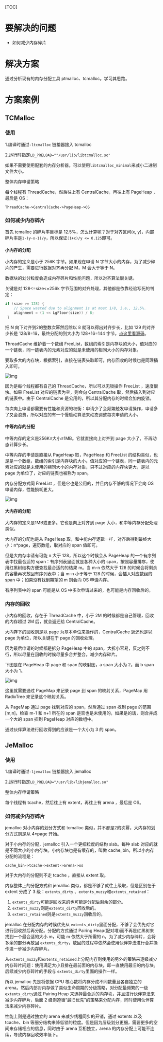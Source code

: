 [TOC]

# 要解决的问题

* 如何减少内存碎片

# 解决方案

通过分析现有的内存分配工具 ptmalloc、tcmalloc，学习其思路。

# 方案案例

## TCMalloc

### 使用

1.编译时通过`-ltcmalloc` 链接器接入 tcmalloc

2.运行时指定`LD_PRELOAD=""/usr/lib/libtcmalloc.so"`

如果不需要使用配套的内存分析器，可以使用`libtcmalloc_minimal`来减小二进制文件大小。

整体内存申请策略

每个线程有 ThreadCache，然后往上有 CentralCache，再往上有 PageHeap ，最后是 OS：

`ThreadCache->CentralCache->PageHeap->OS`

### 如何减少内存碎片

首先 tcmalloc 的碎片率目标是 12.5%，怎么计算呢？对于对齐区间(x, y]，内部碎片率是`1-(y-x-1)/y`，所以保证`(1+x)/y <= 0.125`即可。

#### 小内存的分配

小内存的定义是小于 256K 字节。如果现在申请 N 字节大小的内存，为了减少碎片的产生，需要进行数据对齐再分配 M，M 会大于等于 N。

数据块的划分粒度会造成内存碎片和性能问题，所以对齐算法很关键。

关键是对 128<=size<=256k 字节范围的对齐处理，其他都是依靠经验写死的判定：

```go
if (size >= 128) {
    // Space wasted due to alignment is at most 1/8, i.e., 12.5%.
    alignment = (1 << LgFloor(size)) / 8;
 }
```

把 N 向下对齐到2的整数次幂然后除以 8 就可以得出对齐步长，比如 129 的对齐步长是 128/8=16，最终分配的到大小为 128+16=144 字节，[点这里看源码](https://github.com/gperftools/gperftools/blob/f47a52ce85c3d8d559aaae7b7a426c359fbca225/src/common.cc#L77)。

ThreadCache 维护着一个数组 FreeList，数组的索引是内存块的大小，值对应的一个链表，同一链表内的元素对应的就是未使用的相同大小的内存对象。

要取多大的内存块，根据索引，直接在链表头取即可，内存回收的时候也是同理插入即可。

![img](https://gperftools.github.io/gperftools/threadheap.gif)

因为是每个线程都有自己的 ThreadCache，所以可以无锁操作 FreeList ，速度很快。如果 FreeList 对应的链表为空，则会向 CentralCache 取，然后插入到对应的链表中。由于 CentralCache 是公用的，所以其分配内存的时候会加内旋锁。

每次向上申请都需要有性能和资源的权衡：申请少了会频繁触发申请操作，申请多了又会浪费，所以对应的有一个慢启动算法来动态调整每次申请的大小。

#### 中等内存的分配

中等内存的定义是256K≤大小≤1MB。它就直接向上对齐到 page 大小了，不再动态计算步长。

中等内存的申请是直接从 PageHeap 取，PageHeap 和 FreeList 的结构类似，也是是一个数组，数组的索引是内存块的大小，值对应的一个链表，同一链表内的元素对应的就是未使用的相同大小的内存对象，只不过对应的内存块更大，是以 page 为单位了，对应的链表也被称为 span。

内存分配方式同 FreeList ，但是它也是公用的，并且内存不够的情况下会向 OS 申请内存，性能损耗更大。

![img](https://gperftools.github.io/gperftools/pageheap.gif)

#### 大内存的分配

大内存的定义是1MB或更多。它也是向上对齐到 page 大小，和中等内存分配处理类似。

大内存的分配也是从 PageHeap 取，和中能内存逻辑一样，对齐后得到最终大小：n*page，遍历数组，取对应的 span 值即可。

但是大内存申请有可能 n 大于 128，所以这个时候会从 PageHeap 的一个有序列表中找最合适的 span：有序列表里面就是各种大小的 span，按照容量排序，使用红黑树结构方便查找最合适的的结果 m。当 m-n 依然大于 128 的时候会将剩余的容量再次放回有序列表中；当 m-n 小于等于 128 的时候，会插入对应数组的 span 中；如果没有找到期望的 m 则会向 OS 申请内存。

有序列表中的 span 可能是从 OS 中多次申请过来的，也可能是内存回收后的。

### 内存的回收

小内存的回收，存在于 ThreadCache 中，小于 2M 的时候都是自己管理，回收的内存超过 2M 后，就会返还给 CentralCache。

大内存下的回收则是以 page 为基本单位来操作的，CentralCache 返还也是以 page 为单位，所以关键在于 page 的回收处理。

因为最后申请的时候都是拆分 PageHeap 中的 span，大拆小容易，反之则不行，所以尽量在回收的时候尽量多合并整合，减少内存碎片。

下图是在 PageHeap 中 page 和 span 的映射图，a span 大小为 2，而 b span 大小为 1。

![img](https://gperftools.github.io/gperftools/spanmap.gif)

这里就需要通过 PageMap 来记录 page 到 span 的映射关系，PageMap 用 RadixTree 来记录这个映射关系。

从 PageMap 通过 page 找到对应的 span，然后通过 span 找到 page 的范围 [m,n]，检查 m-1 和 n+1 所在的 span 是否也是未使用的，如果是的话，则合并成一个大的 span 插到 PageHeap 对应的数组中。

通过伙伴算法进行回收得到的应该是一个大小为 3 的 span。

## JeMalloc

### 使用

1.编译时通过`-ljemalloc` 链接器接入 jemalloc

2.运行时指定`LD_PRELOAD="/usr/lib/libjemalloc.so"`

整体内存申请策略

每个线程有 tcache，然后往上有 extent，再往上有 arena ，最后是 OS。

### 如何减少内存碎片

jemalloc 对小内存的划分方式和 tcmalloc 类似，并不都是2的次幂，大内存的划分方式则是从 4*page 开始。

对于小内存的分配，jemalloc 引入一个更细粒度的结构 slab。每种 slab 对应的就是不同大小的小内存块。小内存块也是有缓存的，叫做 cache_bin，所以小内存分配的流程是：

`cache_bin->tcache->extent->arena->os`

对于大内存的分配则不走 tcache ，直接从 extent 取。

内存整体上的分配方式和 jemalloc 类似，都是不够了就往上级取，但是区别在于 extent 分成了 3 级：`extents_dirty` 、`extents_muzzy`和`extents_retained`：

1. `extents_dirty`可能是回收来的也可能是分配后剩余的部分。
2. `extents_muzzy`则是`extents_dirty`回收后的。
3. `extents_retained`则是`extents_muzzy`回收后的。

jemalloc 在分配内存的时候优先从 `extents_dirty`里面分配，不够了会优先对它进行回收然后再分配。分配的方式通过 Pairing Heap(配对堆)而不再是红黑树来找到一个最合适的大小 m，可能 m 依然大于所需的 n，为了减少内存碎片，会将多余的部分再放回 `extents_dirty`，放回的过程中依然会使用伙伴算法进行合并操作进一步减少内存碎片。

从`extents_muzzy`和`extents_retained`上分配内存则使用的另外的策略来逐级减少内存碎片问题：使用满足大小且排在最前面的内存块，即一直使用最旧的内存块。后续减少内存碎片的手段与 `extents_dirty`里面的操作一样。

所以 jemalloc 先是将依据 CPU 核心数将内存分成不同数量且各自独立的 arena。然后内部对内存做了类似生命周期的分级策略，对分配最频繁的一级`extents_dirty`通过 Pairing Heap 来选择最合适的内存块，并且进行伙伴算法来减少内存碎片，后面 2 级则遵循“最旧优先”的策略来分配内存，同时使用伙伴算法来减少内存碎片。

性能上则是通过独立的 arena 来减少线程同步的开销，通过 extents 以及 tcache、bin 等细分结构来降低锁的粒度。但是因为层级划分更细，需要更多的空间来存储相应的信息，同时由于 arena 互相独立，arena 的内存分配上可能不连续，导致内存回收效率低下。